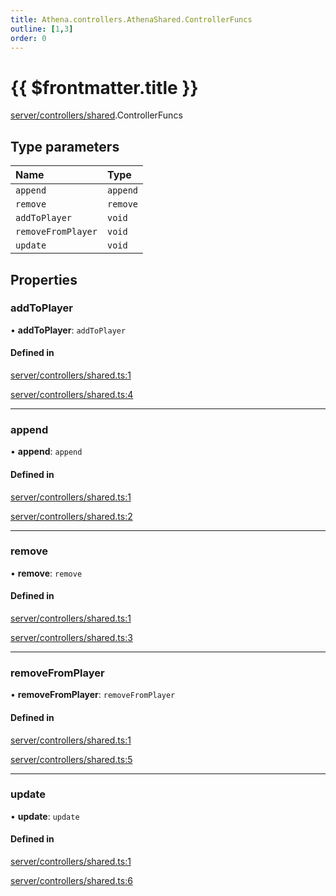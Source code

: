 ```yaml
---
title: Athena.controllers.AthenaShared.ControllerFuncs
outline: [1,3]
order: 0
---
```


# {{ $frontmatter.title }}


[server/controllers/shared](../modules/server_controllers_shared.md).ControllerFuncs

## Type parameters

| Name | Type |
| :------ | :------ |
| `append` | `append` |
| `remove` | `remove` |
| `addToPlayer` | `void` |
| `removeFromPlayer` | `void` |
| `update` | `void` |

## Properties

### addToPlayer

• **addToPlayer**: `addToPlayer`

#### Defined in

[server/controllers/shared.ts:1](https://github.com/Stuyk/altv-athena/blob/d9ae327/src/core/server/controllers/shared.ts#L1)

[server/controllers/shared.ts:4](https://github.com/Stuyk/altv-athena/blob/d9ae327/src/core/server/controllers/shared.ts#L4)

___

### append

• **append**: `append`

#### Defined in

[server/controllers/shared.ts:1](https://github.com/Stuyk/altv-athena/blob/d9ae327/src/core/server/controllers/shared.ts#L1)

[server/controllers/shared.ts:2](https://github.com/Stuyk/altv-athena/blob/d9ae327/src/core/server/controllers/shared.ts#L2)

___

### remove

• **remove**: `remove`

#### Defined in

[server/controllers/shared.ts:1](https://github.com/Stuyk/altv-athena/blob/d9ae327/src/core/server/controllers/shared.ts#L1)

[server/controllers/shared.ts:3](https://github.com/Stuyk/altv-athena/blob/d9ae327/src/core/server/controllers/shared.ts#L3)

___

### removeFromPlayer

• **removeFromPlayer**: `removeFromPlayer`

#### Defined in

[server/controllers/shared.ts:1](https://github.com/Stuyk/altv-athena/blob/d9ae327/src/core/server/controllers/shared.ts#L1)

[server/controllers/shared.ts:5](https://github.com/Stuyk/altv-athena/blob/d9ae327/src/core/server/controllers/shared.ts#L5)

___

### update

• **update**: `update`

#### Defined in

[server/controllers/shared.ts:1](https://github.com/Stuyk/altv-athena/blob/d9ae327/src/core/server/controllers/shared.ts#L1)

[server/controllers/shared.ts:6](https://github.com/Stuyk/altv-athena/blob/d9ae327/src/core/server/controllers/shared.ts#L6)
